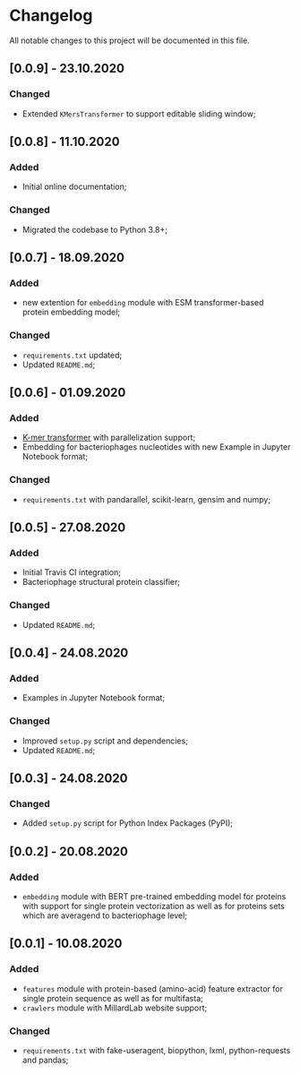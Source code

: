 # Changelog
All notable changes to this project will be documented in this file.


## [0.0.9] - 23.10.2020
### Changed
* Extended `KMersTransformer` to support editable sliding window;


## [0.0.8] - 11.10.2020
### Added
* Initial online documentation;

### Changed
* Migrated the codebase to Python 3.8+; 


## [0.0.7] - 18.09.2020
### Added
* new extention for `embedding` module with ESM transformer-based protein embedding model;

### Changed
* `requirements.txt` updated;
* Updated `README.md`;


## [0.0.6] - 01.09.2020
### Added
* [K-mer transformer](https://en.wikipedia.org/wiki/K-mer) with parallelization support;
* Embedding for bacteriophages nucleotides with new Example in Jupyter Notebook format;

### Changed
* `requirements.txt` with pandarallel, scikit-learn, gensim and numpy;


## [0.0.5] - 27.08.2020
### Added
* Initial Travis CI integration;
* Bacteriophage structural protein classifier;

### Changed
* Updated `README.md`;


## [0.0.4] - 24.08.2020
### Added
* Examples in Jupyter Notebook format;
### Changed
* Improved `setup.py` script and dependencies;
* Updated `README.md`;


## [0.0.3] - 24.08.2020
### Changed
* Added `setup.py` script for Python Index Packages (PyPI);


## [0.0.2] - 20.08.2020
### Added
* `embedding` module with BERT pre-trained embedding model for proteins with support for single protein vectorization as well as for proteins sets which are averagend to bacteriophage level;


## [0.0.1] - 10.08.2020
### Added
* `features` module with protein-based (amino-acid) feature extractor for single protein sequence as well as for multifasta;
* `crawlers` module with MillardLab website support;

### Changed
* `requirements.txt` with fake-useragent, biopython, lxml, python-requests and pandas;
